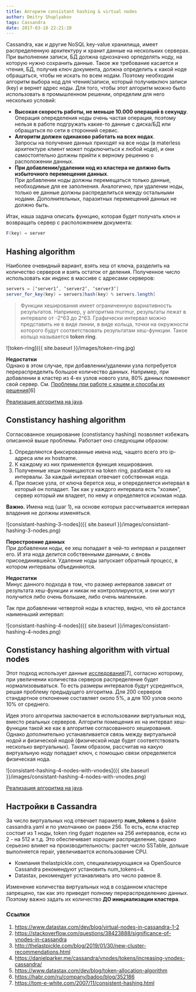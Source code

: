 ```yaml
---
title: Алгоритм consistant hashing & virtual nodes
author: Dmitry Shuplyakov
tags: Cassandra
date: 2017-03-18 22:21:10
---
```


Cassandra, как и другие NoSQL key-value хранилища, имеет распределенную архитектуру и хранит данные на нескольких серверах. При выполнении записи, БД должна однозначно орпеделять ноду, на которую нужно сохранить данные. Такое же требование касается и чтения, БД, получив ключ документа, должна определить к какой ноде обращаться, чтобы не искать по всем нодам. Поэтому необходим алгоритм выбора нод для чтения/записи, который получивключ записи (key) и вернет адрес ноды. Для того, чтобы этот алгоритм можно было использовать в промышленном решении, определим для него несколько условий:
- **Высокая скорость работы, не меньше 10.000 операций в секунду**.  
Операция опеределения ноды очень частая операция, поэтому нельзя в работе подгружать какие-то данные с диска/БД или обращаться по сети в сторонний сервис.
- **Алгоритм должен одинаково работать на всех нодах**.  
Запросы на получение данных приходят на все ноды (в materless архитектуре клиент может подключиться к любой ноде), и они самостоятельно должны прийти к верному решению о расположении данных. 
- **При добавлении/удалении нод из кластера не должно быть избыточного перемещения данных**.  
При добавлении ноды должны перемещаться только данные, необходимые для ее заполнения. Аналогично, при удалении ноды, только ее данные должны распределиться между остальными нодами. Дополнительных, паразитных перемещений данных не должно быть.

Итак, наша задача описать функцию, которая будет получать ключ и возвращать сервер с расположением документа: 
```java
F(key) = server
```

<!-- more -->

## Hashing algorithm
Наиболее очевидный вариант, взять хеш от ключа, разделить на количество серверов и взять остаток от деления. Полученное число использовать как индекс в массиве с адресами серверов:

```java
servers = [‘server1’, ‘server2’, ‘server3’]
server_for_key(key) = servers[hash(key) % servers.length]
```

> Функции хеширования имеет ограниченную вариативность результатов. Например, у алгоритма murmur, результаты лежат в интервале от -2^63 до 2^63. Графически интервал можно представить не в виде линии, в виде кольца, точки на окружности которого будут соответствовать результатам хеш-функции. Такое кольцо называется **token ring**.

![token-ring]({{ site.baseurl }}/images/token-ring.jpg)  

**Недостатки**  
Однако в этом случае, при добавлении/удалении узла потребуется перераспределить большое количество данных. Например, при добавлении в кластер из 4-ех узлов нового узла, 80% данных поменяют свой сервер. См. [Проблемы при работе с кэшем и способы их решения](https://habr.com/ru/company/badoo/blog/352186)[6]

[Реализация алгоритма на java](https://programmer.help/blogs/consistency-hash-algorithm-principle-and-java-implementation.html).


## Сonstistancy hashing algorithm
Согласованное хеширование (constistancy hashing) позволяет избежать описанной выше проблемы. Работает оно следующим образом:
1. Определяются фиксированные имена нод, чащего всего это ip-адреса или их hostname.
2. К каждому из них применяется функция хеширования.
3. Полученные хеши помещаются на token ring, разбивая его на интервалы. За каждый интервал отвечает собственная нода. 
4. При поиске узла, от ключа берется хеш, и опеределяется интервал в который он попадает. Так как у каждого интервала есть "хозяин", сервер который им владеет, по нему и определяется искомая нода.

**Важно.** Имена нод (шаг 1), на основе которых рассчитывается интервал владения не должны изменяться.

![consistant-hashing-3-nodes]({{ site.baseurl }}/images/consistant-hashing-3-nodes.png)  

**Перестроение данных**  
При добавлении ноды, ее хеш попадает в чей-то интервал и разделяет его. И эта нода делится собственными данными, с вновь присоединившейся. 
Удаление ноды запускает обратный процесс, в котором интервалы объединяются.

**Недостатки**  
Минус данного подхода в том, что размер интервалов зависит от результата хеш-функции и никак не контроллируются, и они могут получится либо очень большие, либо очень маленькие.

Так при добавлении четвертой ноды в кластер, видно, что ей достался наименьший интервал:

![consistant-hashing-4-nodes]({{ site.baseurl }}/images/consistant-hashing-4-nodes.png)  


## Сonstistancy hashing algorithm with virtual nodes
Этот подход использует данные [исследования](https://tom-e-white.com/2007/11/consistent-hashing.html)[7], согласно которому, при увеличении количества серверов распределение будет нормализовываться. То есть размеры интервалов будут усредняться, решая проблему предыдущего алгоритма.
Для 200 серверов стандартное отклонение составляет около 5%, а для 100 узлов около 10% от среднего.

Идея этого алгоритма заключается в использовании виртуальных нод, вместо реальных серверов. Алгоритм помещения их на интервал хеш-функции такой же как в алгоритме согласованного хеширования. Однако дополнительно устанавливается связь между виртуальной нодой и физической нодой (физической ноде будет соответствовать несколько виртуальных). Таким образом, рассчитав на какую виртуальную ноду попадает ключ, с помощью связи определяется физическая нода.

![consistant-hashing-4-nodes-with-vnodes]({{ site.baseurl }}/images/consistant-hashing-4-nodes-with-vnodes.png)  

[Реализация алгоритма на java](https://programmer.help/blogs/consistency-hash-algorithm-principle-and-java-implementation.html).

## Настройки в Cassandra

За число виртуальных нод отвечает параметр **num_tokens** в файле cassandra.yaml и по умолчанию он равен 256. То есть, если кластер состоит из 1 ноды, token ring будет поделен на 256 интервалов, если из 2 - на 512 и т.д. Это обеспечивает хорошее распределение, однако серьезно влияет на производительность:
растет число SSTable, дольше выполняется repair, увеличивается использование CPU. 
- Компания thelastpickle.com, специализирующаяся на OpenSource Cassandra рекомендуют установить num_tokens=4. 
- Datastax, рекомендует устанавливать это число равное 8. 

Изменение количества виртуальных нод в созданном кластере запрещено, так как это приведет полному перераспределению данных. Поэтому важно задать их количество **ДО инициализации кластера**.

### Ссылки
1. https://www.datastax.com/dev/blog/virtual-nodes-in-cassandra-1-2
2. https://stackoverflow.com/questions/38423888/significance-of-vnodes-in-cassandra
3. http://thelastpickle.com/blog/2019/01/30/new-cluster-recommendations.html
4. https://danielparker.me/cassandra/vnodes/tokens/increasing-vnodes-cassandra/
5. https://www.datastax.com/dev/blog/token-allocation-algorithm
6. https://habr.com/ru/company/badoo/blog/352186
7. https://tom-e-white.com/2007/11/consistent-hashing.html
